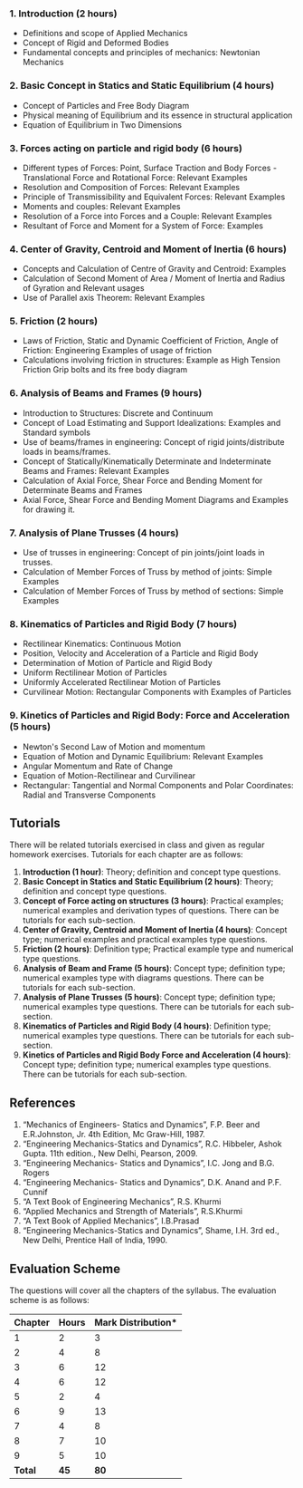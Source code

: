 ### 1. Introduction (2 hours)

* Definitions and scope of Applied Mechanics
* Concept of Rigid and Deformed Bodies
* Fundamental concepts and principles of mechanics: Newtonian Mechanics

### 2. Basic Concept in Statics and Static Equilibrium (4 hours)

* Concept of Particles and Free Body Diagram
* Physical meaning of Equilibrium and its essence in structural application
* Equation of Equilibrium in Two Dimensions

### 3. Forces acting on particle and rigid body (6 hours)

* Different types of Forces: Point, Surface Traction and Body Forces - Translational Force and Rotational Force: Relevant Examples
* Resolution and Composition of Forces: Relevant Examples
* Principle of Transmissibility and Equivalent Forces: Relevant Examples
* Moments and couples: Relevant Examples
* Resolution of a Force into Forces and a Couple: Relevant Examples
* Resultant of Force and Moment for a System of Force: Examples

### 4. Center of Gravity, Centroid and Moment of Inertia (6 hours)

* Concepts and Calculation of Centre of Gravity and Centroid: Examples
* Calculation of Second Moment of Area / Moment of Inertia and Radius of Gyration and Relevant usages
* Use of Parallel axis Theorem: Relevant Examples

### 5. Friction (2 hours)

* Laws of Friction, Static and Dynamic Coefficient of Friction, Angle of Friction: Engineering Examples of usage of friction
* Calculations involving friction in structures: Example as High Tension Friction Grip bolts and its free body diagram

### 6. Analysis of Beams and Frames (9 hours)

* Introduction to Structures: Discrete and Continuum 
* Concept of Load Estimating and Support Idealizations: Examples and Standard symbols
* Use of beams/frames in engineering: Concept of rigid joints/distribute loads in beams/frames. 
* Concept of Statically/Kinematically Determinate and Indeterminate Beams and Frames: Relevant Examples
* Calculation of Axial Force, Shear Force and Bending Moment for Determinate Beams and Frames
* Axial Force, Shear Force and Bending Moment Diagrams and Examples for drawing it. 

### 7. Analysis of Plane Trusses (4 hours)

* Use of trusses in engineering: Concept of pin joints/joint loads in trusses. 
* Calculation of Member Forces of Truss by method of joints: Simple Examples
* Calculation of Member Forces of Truss by method of sections: Simple Examples

### 8. Kinematics of Particles and Rigid Body (7 hours)

* Rectilinear Kinematics: Continuous Motion
* Position, Velocity and Acceleration of a Particle and Rigid Body
* Determination of Motion of Particle and Rigid Body
* Uniform Rectilinear Motion of Particles
* Uniformly Accelerated Rectilinear Motion of Particles
* Curvilinear Motion: Rectangular Components with Examples of Particles

### 9. Kinetics of Particles and Rigid Body: Force and Acceleration (5 hours)

* Newton's Second Law of Motion and momentum
* Equation of Motion and Dynamic Equilibrium: Relevant Examples
* Angular Momentum and Rate of Change 
* Equation of Motion-Rectilinear and Curvilinear
* Rectangular: Tangential and Normal Components and Polar Coordinates: Radial and Transverse Components  

## Tutorials

There will be related tutorials exercised in class and given as regular homework exercises. Tutorials for each chapter are as follows:

1. **Introduction (1 hour)**: Theory; definition and concept type questions.
2. **Basic Concept in Statics and Static Equilibrium (2 hours)**: Theory; definition and concept type questions.
3. **Concept of Force acting on structures (3 hours)**: Practical examples; numerical examples and derivation types of questions. There can be tutorials for each sub-section.
4. **Center of Gravity, Centroid and Moment of Inertia (4 hours)**: Concept type; numerical examples and practical examples type questions.
5. **Friction (2 hours)**: Definition type; Practical example type and numerical type questions.
6. **Analysis of Beam and Frame (5 hours)**: Concept type; definition type; numerical examples type with diagrams questions. There can be tutorials for each sub-section.
7. **Analysis of Plane Trusses (5 hours)**: Concept type; definition type; numerical examples type questions. There can be tutorials for each sub-section.
8. **Kinematics of Particles and Rigid Body (4 hours)**: Definition type; numerical examples type questions. There can be tutorials for each sub-section.
9. **Kinetics of Particles and Rigid Body Force and Acceleration (4 hours)**: Concept type; definition type; numerical examples type questions.  There can be tutorials for each sub-section.

## References

1. “Mechanics of Engineers- Statics and Dynamics”, F.P. Beer and E.R.Johnston, Jr. 4th Edition, Mc Graw-Hill, 1987.
2. “Engineering Mechanics-Statics and Dynamics”, R.C. Hibbeler, Ashok Gupta. 11th edition., New Delhi, Pearson, 2009.
3. “Engineering Mechanics- Statics and Dynamics”, I.C. Jong and B.G. Rogers
4. “Engineering Mechanics- Statics and Dynamics”, D.K. Anand and P.F. Cunnif
5. “A Text Book of Engineering Mechanics”, R.S. Khurmi
6. “Applied Mechanics and Strength of Materials”, R.S.Khurmi
7. “A Text Book of Applied Mechanics”, I.B.Prasad
8. “Engineering Mechanics-Statics and Dynamics”, Shame, I.H. 3rd ed., New Delhi, Prentice Hall of India, 1990.

## Evaluation Scheme

The questions will cover all the chapters of the syllabus. The evaluation scheme is as follows:

| Chapter   | Hours  | Mark Distribution* |
| --------- | ------ | ------------------ |
| 1         | 2      | 3                  |
| 2         | 4      | 8                  |
| 3         | 6      | 12                 |
| 4         | 6      | 12                 |
| 5         | 2      | 4                  |
| 6         | 9      | 13                 |
| 7         | 4      | 8                  |
| 8         | 7      | 10                 |
| 9         | 5      | 10                 |
| **Total** | **45** | **80**             |

